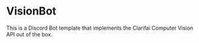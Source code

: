 # VisionBot
This is a Discord Bot template that implements the Clarifai Computer Vision API out of the box. 
